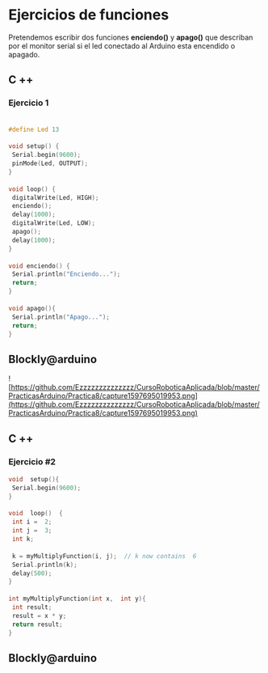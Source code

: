 # Ejercicios de funciones

Pretendemos escribir dos funciones **enciendo()** y **apago()** que describan por el monitor serial si el led conectado al Arduino esta encendido o apagado. 

## C ++
### Ejercicio 1

```c

#define Led 13

void setup() {
 Serial.begin(9600);
 pinMode(Led, OUTPUT);
}

void loop() {
 digitalWrite(Led, HIGH);
 enciendo();
 delay(1000);
 digitalWrite(Led, LOW);
 apago();
 delay(1000);
}

void enciendo() {
 Serial.println("Enciendo...");
 return;
}

void apago(){
 Serial.println("Apago...");
 return;
}
```

## Blockly@arduino
![https://github.com/Ezzzzzzzzzzzzzz/CursoRoboticaAplicada/blob/master/PracticasArduino/Practica8/capture1597695019953.png](https://github.com/Ezzzzzzzzzzzzzz/CursoRoboticaAplicada/blob/master/PracticasArduino/Practica8/capture1597695019953.png)


## C ++ 
### Ejercicio #2 

```c
void  setup(){  
 Serial.begin(9600);  
}  
  
void  loop()  {  
 int i =  2;  
 int j =  3;  
 int k;  
  
 k = myMultiplyFunction(i, j);  // k now contains  6  
 Serial.println(k);  
 delay(500);  
}  
  
int myMultiplyFunction(int x,  int y){  
 int result;  
 result = x * y;  
 return result;  
}
```

## Blockly@arduino

<!--stackedit_data:
eyJoaXN0b3J5IjpbLTgzNzE2NDEzNCw2MTA3NTA1MCwtMTY1MT
MzNTk0MCwtMTY1MTMzNTk0MCwyMjUyMTE3OTAsLTExNzY5NDgw
MjUsLTE5NzgzNzA4M119
-->